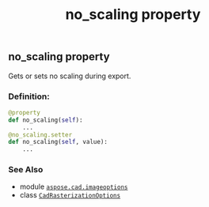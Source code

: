 ﻿---
title: no_scaling property
second_title: Aspose.CAD for Python via .NET API References
description: 
type: docs
weight: 160
url: /python-net/aspose.cad.imageoptions/cadrasterizationoptions/no_scaling/
is_root: false
---

## no_scaling property


Gets or sets no scaling during export.
### Definition:
```python
@property
def no_scaling(self):
    ...
@no_scaling.setter
def no_scaling(self, value):
    ...
```

### See Also
* module [`aspose.cad.imageoptions`](../../)
* class [`CadRasterizationOptions`](/cad/python-net/aspose.cad.imageoptions/cadrasterizationoptions)
